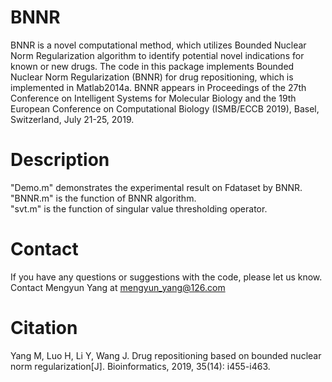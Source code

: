 # BNNR
BNNR is a novel computational method, which utilizes Bounded Nuclear Norm Regularization algorithm to identify potential novel indications for known or new drugs. The code in this package implements Bounded Nuclear Norm Regularization (BNNR) for drug repositioning, which is implemented in Matlab2014a.
BNNR appears in Proceedings of the 27th Conference on Intelligent Systems for Molecular Biology and the 19th European Conference on Computational Biology (ISMB/ECCB 2019), Basel, Switzerland, July 21-25, 2019.

# Description 
"Demo.m" demonstrates the experimental result on Fdataset by BNNR.  
"BNNR.m" is the function of BNNR algorithm.  
"svt.m" is the function of singular value thresholding operator.

# Contact  
If you have any questions or suggestions with the code, please let us know. Contact Mengyun Yang at mengyun_yang@126.com

# Citation  
Yang M, Luo H, Li Y, Wang J. Drug repositioning based on bounded nuclear norm regularization[J]. Bioinformatics, 2019, 35(14): i455-i463.
